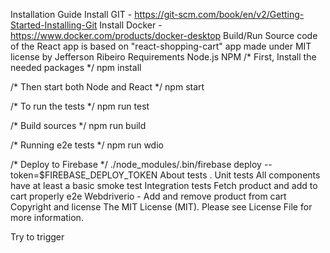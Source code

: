 Installation Guide
Install GIT - https://git-scm.com/book/en/v2/Getting-Started-Installing-Git
Install Docker - https://www.docker.com/products/docker-desktop
Build/Run
Source code of the React app is based on "react-shopping-cart" app made under MIT license by Jefferson Ribeiro
Requirements
Node.js
NPM
/* First, Install the needed packages */
npm install

/* Then start both Node and React */
npm start

/* To run the tests */
npm run test

/* Build sources */
npm run build

/* Running e2e tests */
npm run wdio

/* Deploy to Firebase */
./node_modules/.bin/firebase deploy --token=$FIREBASE_DEPLOY_TOKEN
About tests .
Unit tests
All components have at least a basic smoke test
Integration tests
Fetch product and add to cart properly
e2e
Webdriverio - Add and remove product from cart
Copyright and license
The MIT License (MIT). Please see License File for more information.

Try to trigger
